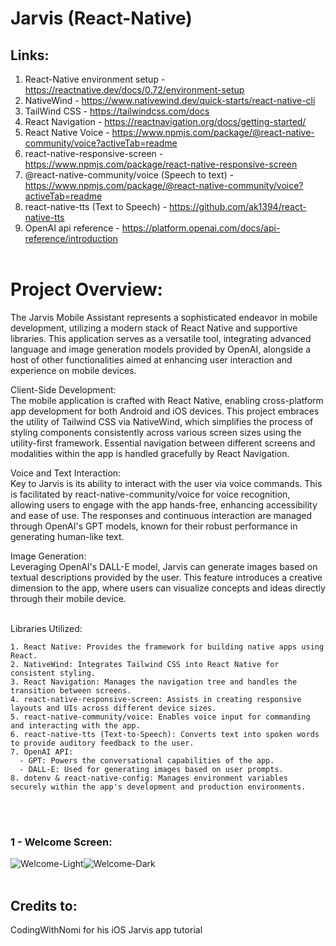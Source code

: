 # Jarvis (React-Native)

## Links:
1. React-Native environment setup - https://reactnative.dev/docs/0.72/environment-setup <br>
2. NativeWind - https://www.nativewind.dev/quick-starts/react-native-cli <br>
3. TailWind CSS - https://tailwindcss.com/docs
4. React Navigation - https://reactnavigation.org/docs/getting-started/ <br>
5. React Native Voice - https://www.npmjs.com/package/@react-native-community/voice?activeTab=readme <br>
6. react-native-responsive-screen - https://www.npmjs.com/package/react-native-responsive-screen <br>
7. @react-native-community/voice (Speech to text) - https://www.npmjs.com/package/@react-native-community/voice?activeTab=readme <br>
8. react-native-tts (Text to Speech) - https://github.com/ak1394/react-native-tts <br>
9. OpenAI api reference - https://platform.openai.com/docs/api-reference/introduction <br><br>

# Project Overview:<br>
The Jarvis Mobile Assistant represents a sophisticated endeavor in mobile development, utilizing a modern stack of React Native and supportive libraries. This application serves as a versatile tool, integrating advanced language and image generation models provided by OpenAI, alongside a host of other functionalities aimed at enhancing user interaction and experience on mobile devices.

Client-Side Development: <br>
The mobile application is crafted with React Native, enabling cross-platform app development for both Android and iOS devices. This project embraces the utility of Tailwind CSS via NativeWind, which simplifies the process of styling components consistently across various screen sizes using the utility-first framework. Essential navigation between different screens and modalities within the app is handled gracefully by React Navigation.

Voice and Text Interaction: <br>
Key to Jarvis is its ability to interact with the user via voice commands. This is facilitated by react-native-community/voice for voice recognition, allowing users to engage with the app hands-free, enhancing accessibility and ease of use. The responses and continuous interaction are managed through OpenAI's GPT models, known for their robust performance in generating human-like text.

Image Generation: <br>
Leveraging OpenAI's DALL-E model, Jarvis can generate images based on textual descriptions provided by the user. This feature introduces a creative dimension to the app, where users can visualize concepts and ideas directly through their mobile device. <br><br>

Libraries Utilized:
```shell
1. React Native: Provides the framework for building native apps using React.
2. NativeWind: Integrates Tailwind CSS into React Native for consistent styling.
3. React Navigation: Manages the navigation tree and handles the transition between screens.
4. react-native-responsive-screen: Assists in creating responsive layouts and UIs across different device sizes.
5. react-native-community/voice: Enables voice input for commanding and interacting with the app.
6. react-native-tts (Text-to-Speech): Converts text into spoken words to provide auditory feedback to the user.
7. OpenAI API:
  - GPT: Powers the conversational capabilities of the app.
  - DALL-E: Used for generating images based on user prompts.
8. dotenv & react-native-config: Manages environment variables securely within the app's development and production environments.
```
<br><br>

### 1 - Welcome Screen:<be>
![Welcome-Light](https://github.com/user-attachments/assets/49ecf89f-f594-4064-83f1-c282f1c420ff)![Welcome-Dark](https://github.com/user-attachments/assets/2cf433c6-8d6a-4fa4-b7e0-e38da9c4c8ba)<br><br>




## Credits to: <br>
CodingWithNomi for his iOS Jarvis app tutorial
